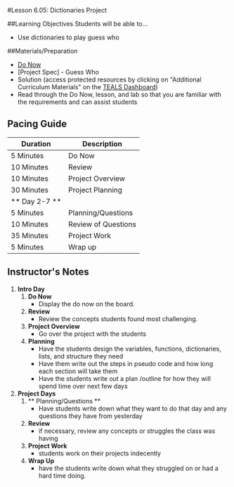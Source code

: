 #Lesson 6.05: Dictionaries Project

##Learning Objectives
Students will be able to...

* Use dictionaries to play guess who

##Materials/Preparation
* [Do Now]
* [Project Spec] - Guess Who
* Solution (access protected resources by clicking on "Additional Curriculum Materials" on the [TEALS Dashboard])
*  Read through the Do Now, lesson, and lab so that you are familiar with the requirements and can assist students

## Pacing Guide
| **Duration**   | **Description** |
| ---------- | ----------- |
| 5 Minutes  | Do Now      |
| 10 Minutes | Review      |
| 10 Minutes | Project Overview        |
| 30 Minutes | Project Planning     |
| ** Day 2-7 ** |             |
| 5 Minutes  | Planning/Questions      |
| 10 Minutes | Review of Questions      |
| 35 Minutes | Project Work        |
| 5 Minutes | Wrap up     |
## Instructor's Notes
1. **Intro Day** 
	1. **Do Now**
	    * Display the do now on the board. 
	2. **Review**
		* Review the concepts students found most challenging. 
	3. **Project Overview**	
		* Go over the project with the students 
	4. **Planning**
		* Have the students design the variables, functions, dictionaries, lists, and structure they need
		* Have them write out the steps in pseudo code and how long each section will take them
		* Have the students write out a plan /outline for how they will spend time over next few days
2. **Project Days**
	1. ** Planning/Questions **
		* Have students write down what they want to do that day and any questions they have from yesterday
	2. **Review** 
		* if necessary, review any concepts or struggles the class was having
	3. **Project Work** 
		* students work on their projects indecently
	4. **Wrap Up**
		* have the students write down what they struggled on or had a hard time doing. 



[Do Now]: do_now.md
[Project]: project.md
[TEALS Dashboard]:www.tealsk12.org/dashboard
